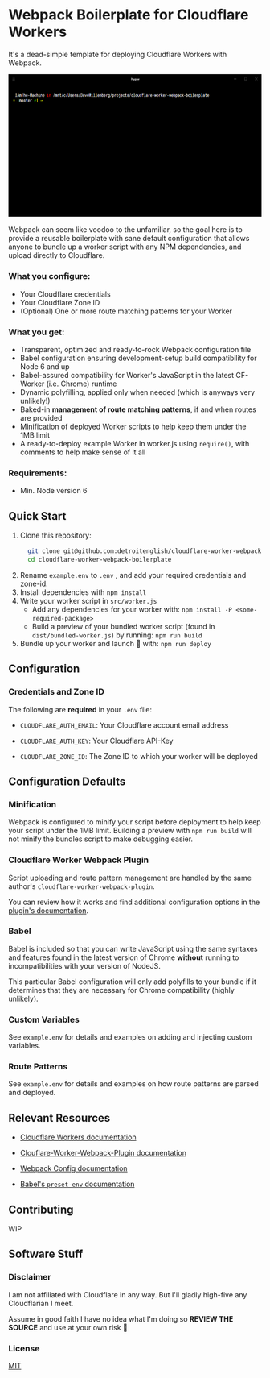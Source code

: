 # Webpack Boilerplate for Cloudflare Workers

It's a dead-simple template for deploying Cloudflare Workers with Webpack.

![Running npm run deploy in a terminal](.github/cf-worker-webpack-boilerplate-deploy.gif?raw=true "npm run deploy")

Webpack can seem like voodoo to the unfamiliar, so the goal here is to provide a reusable boilerplate with sane default configuration that allows anyone to bundle up a worker script with any NPM dependencies, and upload directly to Cloudflare.

### What you configure:
- Your Cloudflare credentials
- Your Cloudflare Zone ID
- (Optional) One or more route matching patterns for your Worker

### What you get:
- Transparent, optimized and ready-to-rock Webpack configuration file
- Babel configuration ensuring development-setup build compatibility for Node 6 and up
- Babel-assured compatibility for Worker's JavaScript in the latest CF-Worker (i.e. Chrome) runtime
- Dynamic polyfilling, applied only when needed (which is anyways very unlikely!)
- Baked-in **management of route matching patterns**, if and when routes are provided
- Minification of deployed Worker scripts to help keep them under the 1MB limit
- A ready-to-deploy example Worker in worker.js using `require()`, with comments to help make sense of it all

### Requirements:
- Min. Node version 6

## Quick Start

1. Clone this repository:
    ````bash
      git clone git@github.com:detroitenglish/cloudflare-worker-webpack-boilerplate.git
      cd cloudflare-worker-webpack-boilerplate
    ````
2. Rename `example.env` to `.env` , and add your required credentials and zone-id.
3. Install dependencies with `npm install`
4. Write your worker script in `src/worker.js`
   - Add any dependencies for your worker with: `npm install -P <some-required-package>`
   - Build a preview of your bundled worker script (found in `dist/bundled-worker.js`) by running: `npm run build`
5. Bundle up your worker and launch 🚀 with: `npm run deploy`

## Configuration

### Credentials and Zone ID

The following are **required** in your `.env` file:

- `CLOUDFLARE_AUTH_EMAIL`: Your Cloudflare account email address

- `CLOUDFLARE_AUTH_KEY`: Your Cloudflare API-Key

- `CLOUDFLARE_ZONE_ID`: The Zone ID to which your worker will be deployed

## Configuration Defaults

### Minification
Webpack is configured to minify your script before deployment to help keep your script under the 1MB limit. Building a preview with `npm run build` will not minify the bundles script to make debugging easier.

### Cloudflare Worker Webpack Plugin
Script uploading and route pattern management are handled by the same author's `cloudflare-worker-webpack-plugin`.

You can review how it works and find additional configuration options in the [plugin's documentation](https://github.com/detroitenglish/cloudflare-worker-webpack-plugin).

### Babel

Babel is included so that you can write JavaScript using the same syntaxes and features found in the latest version of Chrome **without** running to incompatibilities with your version of NodeJS.

This particular Babel configuration will only add polyfills to your bundle if it determines that they are necessary for Chrome compatibility (highly unlikely).

### Custom Variables

See `example.env` for details and examples on adding and injecting custom variables.

### Route Patterns

See `example.env` for details and examples on how route patterns are parsed and deployed.

## Relevant Resources

- [Cloudflare Workers documentation](https://developers.cloudflare.com/workers/)

- [Clouflare-Worker-Webpack-Plugin documentation](https://github.com/detroitenglish/cloudflare-worker-webpack-plugin)

- [Webpack Config documentation](https://webpack.js.org/configuration/)

- [Babel's `preset-env` documentation](https://babeljs.io/docs/en/next/babel-preset-env.html)

## Contributing

WIP

## Software Stuff

### Disclaimer
I am not affiliated with Cloudflare in any way. But I'll gladly high-five any Cloudflarian I meet.

Assume in good faith I have no idea what I'm doing so **REVIEW THE SOURCE** and use at your own risk 🙈

### License
[MIT](./LICENSE)
